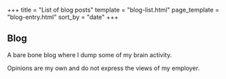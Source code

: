 +++
title = "List of blog posts"
template = "blog-list.html"
page_template = "blog-entry.html"
sort_by = "date"
+++
## Blog

A bare bone blog where I dump some of my brain activity.

Opinions are my own and do not express the views of my employer.
